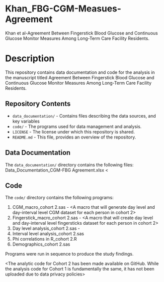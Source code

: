 # Khan_FBG-CGM-Measues-Agreement
Khan et al-Agreement Between Fingerstick Blood Glucose and Continuous Glucose Monitor Measures Among Long-Term Care Facility Residents.

# Description
This repository contains data documentation and code for the analysis in the manuscript titled Agreement Between Fingerstick Blood Glucose and Continuous Glucose Monitor Measures Among Long-Term Care Facility Residents.
## Repository Contents
- `data_documentation/` - Contains files describing the data sources, and key variables
- `code/` - The programs used for data management and analysis.
- `LICENSE` - The license under which this repository is shared.
- `README.md` - This file, provides an overview of the repository.
## Data Documentation
The `data_documentation/` directory contains the following files:
Data_Documentation_CGM-FBG Agreement.xlsx <

## Code
The `code/` directory contains the following programs:
 1. CGM_macro_cohort 2.sas - <A macro that will generate day level and day-interval level CGM dataset for each person 
			in cohort 2>
 2. Fingerstick_macro_cohort 2.sas - <A macro that will create day level and day-interval level fingersticks dataset for           each person	in cohort 2>
 3. Day level analysis_cohort 2.sas - <Conduct day level analysis of CGM and fingerstick data>
 4. Interval level analysis_cohort 2.sas <Conduct interval level analysis of CGM and fingerstick data>
 5. Phi correlations in R_cohort 2.R <Calculate Phi correlations between CGM and FBG in the day and interval level>
 6. Demographics_cohort 2.sas <Obtain demographic statisitics for the cohort>

Programs were run in sequence to produce the study findings.

<The analytic code for Cohort 2 has been made available on GitHub. While the analysis code for Cohort 1 is fundamentally the same, it has not been uploaded due to data privacy policies>
